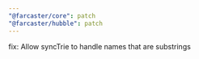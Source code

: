 ```yaml
---
"@farcaster/core": patch
"@farcaster/hubble": patch
---
```


fix: Allow syncTrie to handle names that are substrings
